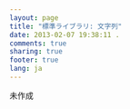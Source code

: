```yaml
---
layout: page
title: "標準ライブラリ: 文字列"
date: 2013-02-07 19:38:11 .
comments: true
sharing: true
footer: true
lang: ja
---
```


未作成
